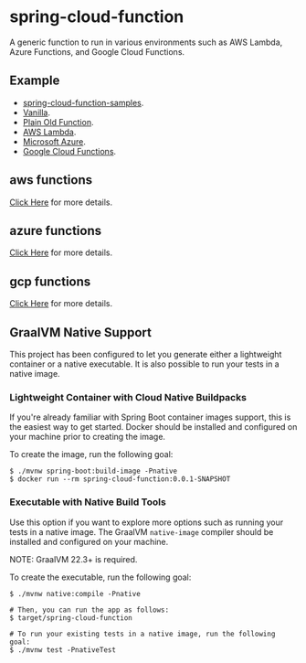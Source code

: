 # spring-cloud-function
A generic function to run in various environments such as AWS Lambda, Azure Functions, and Google Cloud Functions.

## Example
- [spring-cloud-function-samples](https://github.com/spring-cloud/spring-cloud-function/tree/main/spring-cloud-function-samples).
- [Vanilla](https://github.com/spring-cloud/spring-cloud-function/blob/master/spring-cloud-function-samples/function-sample).
- [Plain Old Function](https://github.com/spring-cloud/spring-cloud-function/blob/master/spring-cloud-function-samples/function-sample-pof).
- [AWS Lambda](https://github.com/spring-cloud/spring-cloud-function/tree/master/spring-cloud-function-samples/function-sample-aws).
- [Microsoft Azure](https://github.com/spring-cloud/spring-cloud-function/tree/master/spring-cloud-function-samples/function-sample-azure).
- [Google Cloud Functions](https://github.com/spring-cloud/spring-cloud-function/tree/master/spring-cloud-function-samples/function-sample-gcp-http).

## aws functions
[Click Here](https://docs.spring.io/spring-cloud-function/reference/adapters/aws-intro.html) for more details.

## azure functions
[Click Here](https://docs.spring.io/spring-cloud-function/reference/adapters/azure-intro.html) for more details.

## gcp functions
[Click Here](https://docs.spring.io/spring-cloud-function/reference/adapters/gcp-intro.html) for more details.

## GraalVM Native Support

This project has been configured to let you generate either a lightweight container or a native executable.
It is also possible to run your tests in a native image.

### Lightweight Container with Cloud Native Buildpacks
If you're already familiar with Spring Boot container images support, this is the easiest way to get started.
Docker should be installed and configured on your machine prior to creating the image.

To create the image, run the following goal:

```
$ ./mvnw spring-boot:build-image -Pnative
$ docker run --rm spring-cloud-function:0.0.1-SNAPSHOT
```

### Executable with Native Build Tools
Use this option if you want to explore more options such as running your tests in a native image.
The GraalVM `native-image` compiler should be installed and configured on your machine.

NOTE: GraalVM 22.3+ is required.

To create the executable, run the following goal:

```
$ ./mvnw native:compile -Pnative

# Then, you can run the app as follows:
$ target/spring-cloud-function

# To run your existing tests in a native image, run the following goal:
$ ./mvnw test -PnativeTest
```


